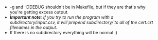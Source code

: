 * -g and -DDEBUG shouldn't be in Makefile, but if they are that's why you're getting excess output.
* _**Important note**: if you try to run the program with a subdirectory/input.csv, it will prepend subdirectory/ to all of the cert.crt filenames in the output._
* If there is no subdirectory everything will be normal :)